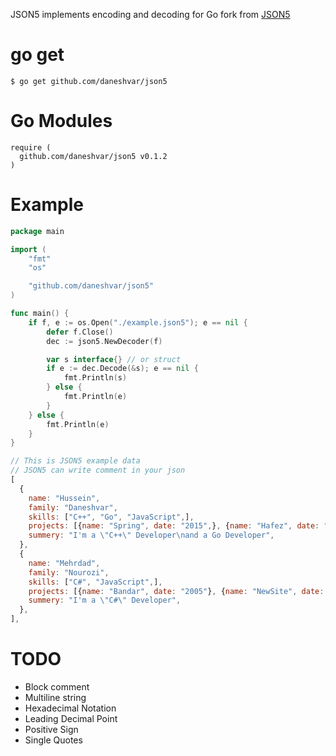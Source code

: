 JSON5 implements encoding and decoding for Go fork from [JSON5](https://github.com/yosuke-furukawa/json5)

# go get
```
$ go get github.com/daneshvar/json5
```

# Go Modules
```
require (
  github.com/daneshvar/json5 v0.1.2
)
```

# Example

```go
package main

import (
	"fmt"
	"os"

	"github.com/daneshvar/json5"
)

func main() {
	if f, e := os.Open("./example.json5"); e == nil {
		defer f.Close()
		dec := json5.NewDecoder(f)

		var s interface{} // or struct
		if e := dec.Decode(&s); e == nil {
			fmt.Println(s)
		} else {
			fmt.Println(e)
		}
	} else {
		fmt.Println(e)
	}
}  
```
```js
// This is JSON5 example data
// JSON5 can write comment in your json
[
  {
    name: "Hussein",
    family: "Daneshvar",
    skills: ["C++", "Go", "JavaScript",],
    projects: [{name: "Spring", date: "2015",}, {name: "Hafez", date: "2018",}],
    summery: "I'm a \"C++\" Developer\nand a Go Developer",
  },
  {
    name: "Mehrdad",
    family: "Nourozi",
    skills: ["C#", "JavaScript",],
    projects: [{name: "Bandar", date: "2005"}, {name: "NewSite", date: "2018",}],
    summery: "I'm a \"C#\" Developer",
  },
],
```

# TODO
- Block comment
- Multiline string
- Hexadecimal Notation
- Leading Decimal Point
- Positive Sign
- Single Quotes
